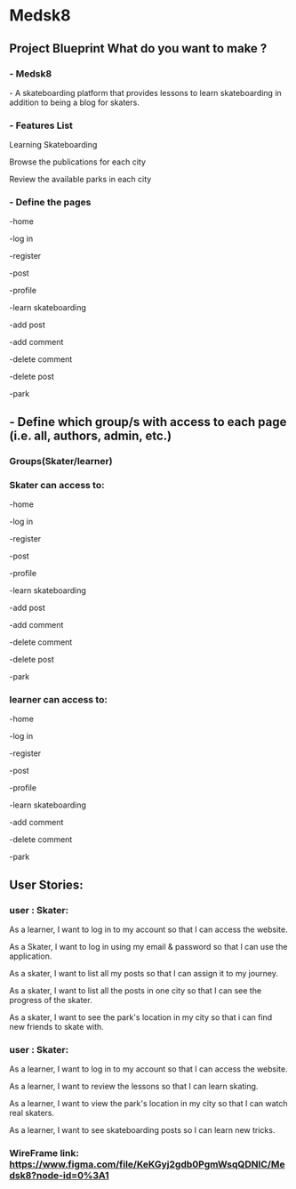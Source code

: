 # Medsk8

## Project Blueprint What do you want to make ?

### \- Medsk8

\- A skateboarding platform that provides lessons to learn skateboarding in addition to being a blog for skaters.

### \- Features List

Learning Skateboarding

Browse the publications for each city

Review the available parks in each city

### \- Define the pages

\-home

\-log in

\-register

\-post

\-profile

\-learn skateboarding

\-add post

\-add comment

\-delete comment

\-delete post

\-park

## \- Define which group/s with access to each page (i.e. all, authors, admin, etc.)

### Groups(Skater/learner)

### Skater can access to:

\-home

\-log in

\-register

\-post

\-profile

\-learn skateboarding

\-add post

\-add comment

\-delete comment

\-delete post

\-park

### learner can access to:

\-home

\-log in

\-register

\-post

\-profile

\-learn skateboarding

\-add comment

\-delete comment

\-park

## User Stories:

### user : Skater:

As a learner, I want to log in to my account so that I can access the website.

As a Skater, I want to log in using my email & password so that I can use the application.

As a skater, I want to list all my posts so that I can assign it to my journey.

As a skater, I want to list all the posts in one city so that I can see the progress of the skater.

As a skater, I want to see the park's location in my city so that i can find new friends to skate with.

### user : Skater:

As a learner, I want to log in to my account so that I can access the website.

As a learner, I want to review the lessons so that I can learn skating.

As a learner, I want to view the park's location in my city so that I can watch real skaters.

As a learner, I want to see skateboarding posts so I can learn new tricks.

### WireFrame link: https://www.figma.com/file/KeKGyj2gdb0PgmWsqQDNlC/Medsk8?node-id=0%3A1
